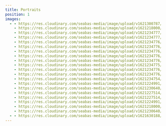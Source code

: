 ```yaml
---
title: Portraits
position: 1
images:
  - - https://res.cloudinary.com/seabas-media/image/upload/v1621300787/gallery/Portraits/IMG_7277_pcs37l.jpg
    - https://res.cloudinary.com/seabas-media/image/upload/v1621218000/gallery/Portraits/DSC00036_aujgl8.jpg
    - https://res.cloudinary.com/seabas-media/image/upload/v1621234777/gallery/Portraits/IMG_4266_zrbjjb.jpg
    - https://res.cloudinary.com/seabas-media/image/upload/v1621234777/gallery/Portraits/IMG_5240_n48dxw.jpg
    - https://res.cloudinary.com/seabas-media/image/upload/v1621234776/gallery/Portraits/IMG_2673_qezwz7.jpg
    - https://res.cloudinary.com/seabas-media/image/upload/v1621234776/gallery/Portraits/IMG_3180_euvuvz.jpg
    - https://res.cloudinary.com/seabas-media/image/upload/v1621234776/gallery/Portraits/IMG_2707_lunici.jpg
    - https://res.cloudinary.com/seabas-media/image/upload/v1621234776/gallery/Portraits/IMG_3033_mf4i8x.jpg
    - https://res.cloudinary.com/seabas-media/image/upload/v1621234776/gallery/Portraits/IMG_3360_llbmm3.jpg
    - https://res.cloudinary.com/seabas-media/image/upload/v1621234775/gallery/Portraits/IMG_5622_vwqyea.jpg
    - https://res.cloudinary.com/seabas-media/image/upload/v1621234776/gallery/Portraits/IMG_3136_as2was.jpg
    - https://res.cloudinary.com/seabas-media/image/upload/v1621234776/gallery/Portraits/IMG_3440_zpn9cj.jpg
    - https://res.cloudinary.com/seabas-media/image/upload/v1621234754/gallery/Portraits/IMG_4266_z4cgpd.jpg
    - https://res.cloudinary.com/seabas-media/image/upload/v1621224991/gallery/Portraits/IMG_7281_rtezsq.jpg
    - https://res.cloudinary.com/seabas-media/image/upload/v1621230640/gallery/Portraits/Copy_of_IMG_3049-Edit_qavo0e.jpg
    - https://res.cloudinary.com/seabas-media/image/upload/v1621227514/gallery/Portraits/Copy_of_IMG_6858_oys6md.jpg
    - https://res.cloudinary.com/seabas-media/image/upload/v1621227514/gallery/Portraits/Copy_of_IMG_6797_mk0n6t.jpg
    - https://res.cloudinary.com/seabas-media/image/upload/v1621224991/gallery/Portraits/IMG_7280_i33kgm.jpg
    - https://res.cloudinary.com/seabas-media/image/upload/v1621218000/gallery/Portraits/DSC00029_icr203.jpg
    - https://res.cloudinary.com/seabas-media/image/upload/v1621230640/gallery/Portraits/Copy_of_IMG_3176_weudyj.jpg
  - - https://res.cloudinary.com/seabas-media/image/upload/v1621630188/gallery/Portraits/IMG_6082_wx0nzv.jpg
---
```

